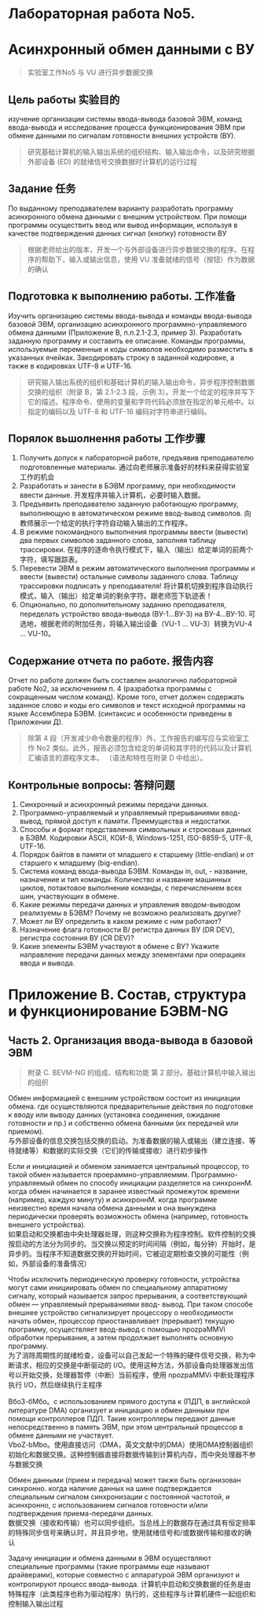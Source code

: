 # Лабораторная работа No5. 
# Асинхронный обмен данными с ВУ
>实验室工作No5
>与 VU 进行异步数据交换
## Цель работы 实验目的
изучение организации системы ввода-вывода базовой ЭВМ, команд ввода-вывода и исследование процесса функционирования ЭВМ при обмене данными по сигналам готовности внешних устройств (ВУ).
> 研究基础计算机的输入输出系统的组织结构、输入输出命令，以及研究根据外部设备 (ED) 的就绪信号交换数据时计算机的运行过程
## Задание 任务
По выданному преподавателем варианту разработать программу асинхронного обмена данными с внешним устройством. При помощи программы осуществить ввод или вывод информации, используя в качестве подтверждения данных сигнал (кнопку) готовности ВУ
> 根据老师给出的版本，开发一个与外部设备进行异步数据交换的程序。在程序的帮助下，输入或输出信息，使用 VU 准备就绪的信号（按钮）作为数据的确认
## Подготовка к выполнению работы. 工作准备
Изучить организацию системы ввода-вывода и команды ввода-вывода базовой ЭВМ, организацию асинхронного программно-управляемого обмена данными (Приложение В, п.п.2.1-2.3, пример 3). Разработать заданную программу и составить ее описание. Команды программы, используемые переменные и коды символов необходимо разместить в указанных ячейках. Закодировать строку в заданной кодировке, а также в кодировках UTF-8 и UTF-16.
> 研究输入输出系统的组织和基础计算机的输入输出命令，异步程序控制数据交换的组织（附录 B，第 2.1-2.3 段，示例 3）。开发一个给定的程序并写下它的描述。程序命令、使用的变量和字符代码必须放在指定的单元格中。以指定的编码以及 UTF-8 和 UTF-16 编码对字符串进行编码。
## Порялок вьшолнення работы 工作步骤
1. Получить допуск к лабораторной работе, предъявив преподавателю подготовленные материалы.
   通过向老师展示准备好的材料来获得实验室工作的机会
2. Разработать и занести в БЭВМ программу, при необходимости ввести данные.
   开发程序并输入计算机，必要时输入数据。
3. Предъявить преподавателю заданную работающую программу, выполняющую в автоматическом режиме ввод-вывод символов.
   向教师展示一个给定的执行字符自动输入输出的工作程序。
4. В режиме покомандного выполнения программы ввести (вывести) два первых символов заданного слова, заполняя таблицу трассировки.
   在程序的逐命令执行模式下，输入（输出）给定单词的前两个字符，填写跟踪表。
5. Перевести ЭВМ в режим автоматического выполнения программы и ввести (вывести) остальные символы заданного слова. Таблицу трассировки подписать у преподавателя!
   将计算机切换到程序自动执行模式，输入（输出）给定单词的剩余字符。跟老师签下轨迹表！
6. Опционально, по дополнительному заданию преподавателя, переделать устройство ввода-вывода (ВУ-1...ВУ-3) на ВУ-4...ВУ-10.
   可选地，根据老师的附加任务，将输入输出设备（VU-1 ... VU-3）转换为VU-4 ... VU-10。
## Содержание отчета по работе. 报告内容
Отчет по работе должен быть составлен аналогично лабораторной работе No2, за исключением п. 4 (разработка программы с сокращенным числом команд). Кроме того, отчет должен содержать заданное слово и коды его символов и текст исходной программы на языке Ассемблера БЭВМ. (синтаксис и особенности приведены в Приложении Д).
> 除第 4 段（开发减少命令数量的程序）外，工作报告的编写应与实验室工作 No2 类似。此外，报告必须包含给定的单词和其字符的代码以及计算机汇编语言的源程序文本。 （语法和特性在附录 D 中给出）。
## Контрольные вопросы: 答辩问题
1. Синхронный и асинхронный режимы передачи данных.
2. Программно-управляемый и управляемый прерываниями ввод-вывод, прямой доступ к памяти. Преимущества и недостатки.
3. Способы и формат представления символьных и строковых данных в БЭВМ. Кодировки ASCII, КОИ-8, Windows-1251, ISO-8859-5, UTF-8, UTF-16.
4. Порядок байтов в памяти от младшего к старшему (little-endian) и от старшего к младшему (big-endian).
5. Система команд ввода-вывода БЭВМ. Команды in, out, - название, назначение и тип команды. Количество и название машинных циклов, потактовое выполнение команды, с перечислением всех шин, участвующих в обмене.
6. Какие режимы передачи данных и управления вводом-выводом реализуемы в БЭВМ? Почему не возможно реализовать другие?
7. Может ли ВУ определить в каком режиме с ним работают?
8. Назначение флага готовности В/ регистра данных ВУ (DR DEV), регистра
состояния ВУ (CR DEV)?
9. Какие элементы БЭВМ участвуют в обмене с ВУ? Укажите направление
передачи данных между элементами при операциях ввода и вывода.

# Приложение В. Состав, структура и функционирование БЭВМ-NG 
## Часть 2. Организация ввода-вывода в базовой ЭВМ
> 附录 C. BEVM-NG 的组成、结构和功能
第 2 部分。基础计算机中输入输出的组织

Обмен информацией с внешним устройством состоит из инициации обмена. где осуществляются предварительные действия по подготовке к вводу или выводу данных (установка соединения, ожидание готовности и пр.) и собственно обмена банными (их передачей или приемом).  
与外部设备的信息交换包括交换的启动。为准备数据的输入或输出（建立连接、等待就绪等）和数据的实际交换（它们的传输或接收）进行初步操作

Если и инициацией и обменом занимается центральный процессор, то такой обмен называется проераммно-управляеммм. Программно-управляемый обмен по способу инициации разделяется на синхроннМ. когда обмен начинается в заранее известный промежуток времени (например, каждую минуту) и асинхроннМ. когда программе неизвестно время начала обмена данными и она вынуждена периодически проверять возможность обмена (например, готовность внешнего устройства).  
如果启动和交换都由中央处理器处理，则这种交换称为程序控制。软件控制的交换按启动的方法分为同步的。当交换以预定的时间间隔（例如，每分钟）开始时，是异步的。当程序不知道数据交换的开始时间，它被迫定期检查交换的可能性（例如，外部设备的准备情况）

Чтобы исключить периодическую проверку готовности, устройства могут сами инициировать обмен по специальному аппаратному сигналу, который называется запрос прерывания, а соответствующий обмен — управляемый прерываниями ввод- вывод. При таком способе внешнее устройство сигнализирует процессору о необходимости начать обмен, процессор приостанавливает (прерывает) текущую программу, осуществляет ввод-вывод с помощью npozpaMMVi обработки прерывания, а затем продолжает выполнять основную программу.  
为了消除周期性的就绪检查，设备可以自己发起一个特殊的硬件信号交换，称为中断请求，相应的交换是中断驱动的 I/O。使用这种方法，外部设备向处理器发出信号以开始交换，处理器暂停（中断）当前程序，使用 npozpaMMVi 中断处理程序执行 I/O，然后继续执行主程序

ВбоЗ-бМбо。с использованием прямого доступа к (ПДП, в английской литературе DMA) организует и инициацию и обмен данными при помощи контроллеров ПДП. Такие контроллеры передают данные непосредственно в память ЭВМ, при этом центральный процессор в обмене данными не участвует.  
VboZ-bMbo。使用直接访问（DMA，英文文献中的DMA）使用DMA控制器组织初始化和数据交换。这种控制器直接将数据传输到计算机内存，而中央处理器不参与数据交换

Обмен данными (прием и передача) может также быть организован синхронно. когда наличие данных на шине подтверждается специальным сигналом синхронизации с постоянной частотой, и асинхронно, с использованием сигналов готовности и/или подтверждения приема-передачи данных.  
数据交换（接收和传输）也可以同步组织。当总线上的数据存在通过具有恒定频率的特殊同步信号来确认时，并且异步地，使用就绪信号和/或数据传输和接收的确认

Задачу инициации и обмена данными в ЭВМ осуществляют специальные программы (такие программы еще называют драйверами), которые совместно с аппаратурой ЭВМ организуют и контролируют процесс ввода-вывода.
计算机中启动和交换数据的任务是由特殊程序（此类程序也称为驱动程序）执行的，这些程序与计算机硬件一起组织和控制输入输出过程